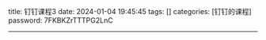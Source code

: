 title: 钉钉课程3 
date: 2024-01-04 19:45:45 
tags: []
categories: [钉钉的课程]
password: 7FKBKZrTTTPG2LnC

---
 <!--more-->
